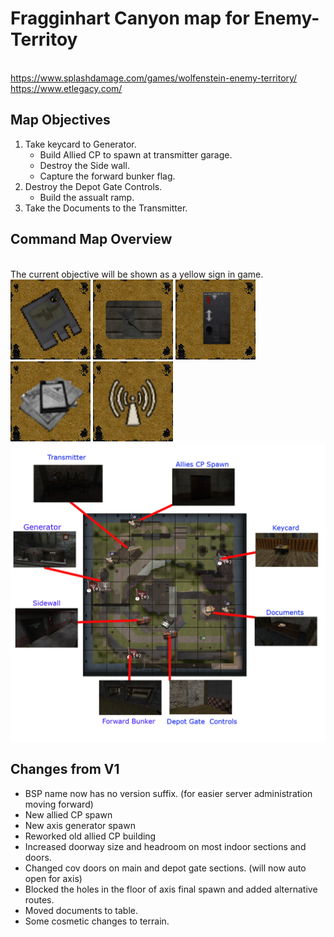 # Fragginhart Canyon map for Enemy-Territoy 

<br> https://www.splashdamage.com/games/wolfenstein-enemy-territory/
<br> https://www.etlegacy.com/

## Map Objectives


1. Take keycard to Generator.
   - Build Allied CP to spawn at transmitter garage. 
   - Destroy the Side wall.
   - Capture the forward bunker flag.
2. Destroy the Depot Gate Controls.
   - Build the assualt ramp.
3. Take the Documents to the Transmitter.

## Command Map Overview
<br> The current objective will be shown as a yellow sign in game. 
<br>![keycard](/textures/remasters/signs/keycard_yellow.jpg) ![sidewall](/textures/remasters/signs/sidewall_yellow.jpg) ![DepotCont](/textures/remasters/signs/depogate_yellow_ctl.jpg) ![Docs](/textures/remasters/signs/docs_yellow.jpg) ![transmitter](/textures/remasters/signs/transmitter_yellow.jpg)
![MAP](/readme/map-overview.png)


## Changes from V1
- BSP name now has no version suffix. (for easier server administration moving forward)
- New allied CP spawn
- New axis generator spawn
- Reworked old allied CP building
- Increased doorway size and headroom on most indoor sections and doors.
- Changed cov doors on main and depot gate sections. (will now auto open for axis)
- Blocked the holes in the floor of axis final spawn and added alternative routes.
- Moved documents to table.
- Some cosmetic changes to terrain. 




